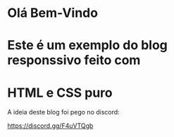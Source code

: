 # Olá Bem-Vindo 
# Este é um exemplo do blog responssivo feito com 

# HTML e CSS puro

A ideia deste blog foi pego no discord:

https://discord.gg/F4uVTQgb
